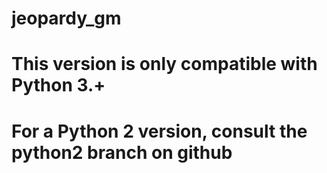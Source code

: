 # jeopardy_gm
# This version is only compatible with Python 3.+

# For a Python 2 version, consult the python2 branch on github
